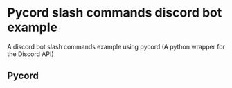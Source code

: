 # Pycord slash commands discord bot example
A discord bot slash commands example using pycord (A python wrapper for the Discord API)

Pycord
------------
